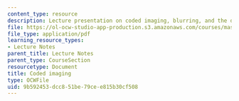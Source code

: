```yaml
---
content_type: resource
description: Lecture presentation on coded imaging, blurring, and the deblurring process.
file: https://ol-ocw-studio-app-production.s3.amazonaws.com/courses/mas-531-computational-camera-and-photography-fall-2009/9b592453dcc851be79cee815b30cf508_MITMAS_531F09_lec11_1.pdf
file_type: application/pdf
learning_resource_types:
- Lecture Notes
parent_title: Lecture Notes
parent_type: CourseSection
resourcetype: Document
title: Coded imaging
type: OCWFile
uid: 9b592453-dcc8-51be-79ce-e815b30cf508
---
```

